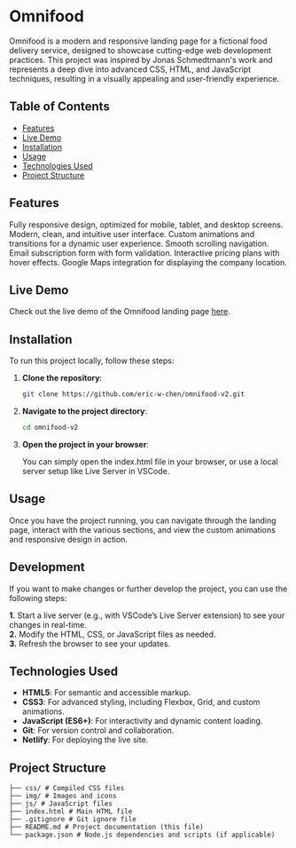 # Omnifood

Omnifood is a modern and responsive landing page for a fictional food delivery service, designed to showcase cutting-edge web development practices. This project was inspired by Jonas Schmedtmann's work and represents a deep dive into advanced CSS, HTML, and JavaScript techniques, resulting in a visually appealing and user-friendly experience.

## Table of Contents

- [Features](#features)
- [Live Demo](#live-demo)
- [Installation](#installation)
- [Usage](#usage)
- [Technologies Used](#technologies-used)
- [Project Structure](#project-structure)

## Features

Fully responsive design, optimized for mobile, tablet, and desktop screens.
Modern, clean, and intuitive user interface.
Custom animations and transitions for a dynamic user experience.
Smooth scrolling navigation.
Email subscription form with form validation.
Interactive pricing plans with hover effects.
Google Maps integration for displaying the company location.

## Live Demo

Check out the live demo of the Omnifood landing page [here](https://eric-omnifood-v2.netlify.app/).

## Installation

To run this project locally, follow these steps:

1.  **Clone the repository**:

    ```bash
    git clone https://github.com/eric-w-chen/omnifood-v2.git

    ```

2.  **Navigate to the project directory**:

    ```bash
    cd omnifood-v2

    ```

3.  **Open the project in your browser**:

    You can simply open the index.html file in your browser, or use a local server setup like Live Server in VSCode.

## Usage

Once you have the project running, you can navigate through the landing page, interact with the various sections, and view the custom animations and responsive design in action.

## Development

If you want to make changes or further develop the project, you can use the following steps:

**1.** Start a live server (e.g., with VSCode’s Live Server extension) to see your changes in real-time. <br>
**2.** Modify the HTML, CSS, or JavaScript files as needed. <br>
**3.** Refresh the browser to see your updates. <br>

## Technologies Used

- **HTML5**: For semantic and accessible markup.
- **CSS3**: For advanced styling, including Flexbox, Grid, and custom animations.
- **JavaScript (ES6+)**: For interactivity and dynamic content loading.
- **Git**: For version control and collaboration.
- **Netlify**: For deploying the live site.

## Project Structure

```plaintext
├── css/ # Compiled CSS files
├── img/ # Images and icons
├── js/ # JavaScript files
├── index.html # Main HTML file
├── .gitignore # Git ignore file
├── README.md # Project documentation (this file)
└── package.json # Node.js dependencies and scripts (if applicable)
```
